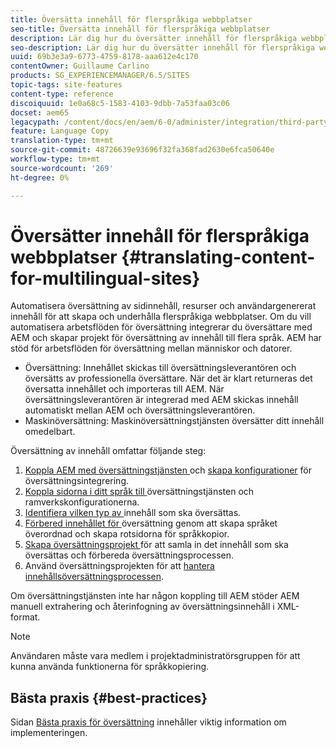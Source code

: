```yaml
---
title: Översätta innehåll för flerspråkiga webbplatser
seo-title: Översätta innehåll för flerspråkiga webbplatser
description: Lär dig hur du översätter innehåll för flerspråkiga webbplatser.
seo-description: Lär dig hur du översätter innehåll för flerspråkiga webbplatser.
uuid: 69b3e3a9-6773-4759-8178-aaa612e4c170
contentOwner: Guillaume Carlino
products: SG_EXPERIENCEMANAGER/6.5/SITES
topic-tags: site-features
content-type: reference
discoiquuid: 1e0a68c5-1583-4103-9dbb-7a53faa03c06
docset: aem65
legacypath: /content/docs/en/aem/6-0/administer/integration/third-party-services/machine-translation
feature: Language Copy
translation-type: tm+mt
source-git-commit: 48726639e93696f32fa368fad2630e6fca50640e
workflow-type: tm+mt
source-wordcount: '269'
ht-degree: 0%

---
```



# Översätter innehåll för flerspråkiga webbplatser {#translating-content-for-multilingual-sites}

Automatisera översättning av sidinnehåll, resurser och användargenererat innehåll för att skapa och underhålla flerspråkiga webbplatser. Om du vill automatisera arbetsflöden för översättning integrerar du översättare med AEM och skapar projekt för översättning av innehåll till flera språk. AEM har stöd för arbetsflöden för översättning mellan människor och datorer.

* Översättning: Innehållet skickas till översättningsleverantören och översätts av professionella översättare. När det är klart returneras det översatta innehållet och importeras till AEM. När översättningsleverantören är integrerad med AEM skickas innehåll automatiskt mellan AEM och översättningsleverantören.
* Maskinöversättning: Maskinöversättningstjänsten översätter ditt innehåll omedelbart.

Översättning av innehåll omfattar följande steg:

1. [Koppla AEM med översättningstjänsten ](/help/sites-administering/tc-tic.md#connecting-to-a-translation-service-provider) och  [skapa konfigurationer](/help/sites-administering/tc-tic.md) för översättningsintegrering.
1. [Koppla sidorna i ditt språk till ](/help/sites-administering/tc-tic.md#configuring-pages-for-translation) översättningstjänsten och ramverkskonfigurationerna.
1. [Identifiera vilken typ av ](/help/sites-administering/tc-rules.md) innehåll som ska översättas.
1. [Förbered innehållet för ](/help/sites-administering/tc-prep.md) översättning genom att skapa språket överordnad och skapa rotsidorna för språkkopior.
1. [Skapa översättningsprojekt ](/help/sites-administering/tc-manage.md) för att samla in det innehåll som ska översättas och förbereda översättningsprocessen.
1. Använd översättningsprojekten för att [hantera innehållsöversättningsprocessen](/help/sites-administering/tc-manage.md).

Om översättningstjänsten inte har någon koppling till AEM stöder AEM manuell extrahering och återinfogning av översättningsinnehåll i XML-format.

>[!NOTE]
>
>Användaren måste vara medlem i projektadministratörsgruppen för att kunna använda funktionerna för språkkopiering.

## Bästa praxis {#best-practices}

Sidan [Bästa praxis för översättning](/help/sites-administering/tc-bp.md) innehåller viktig information om implementeringen.
